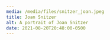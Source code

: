```yaml
---
media: /media/files/snitzer_joan.jpeg
title: Joan Snitzer
alt: A portrait of Joan Snitzer
date: 2021-08-20T20:48:00-0500
---
```

